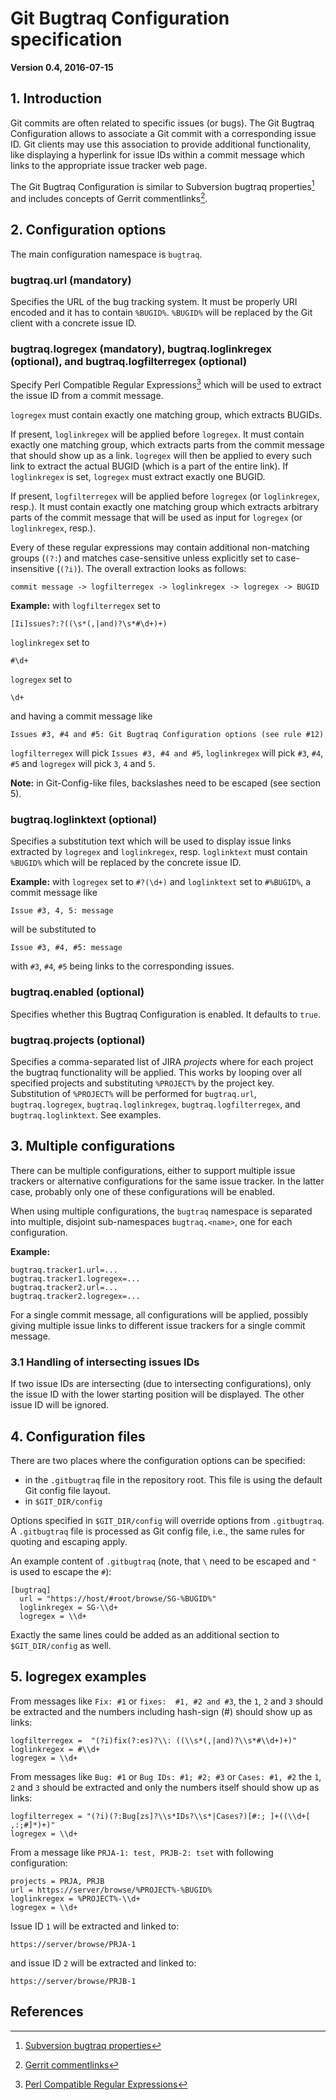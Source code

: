 # Git Bugtraq Configuration specification

**Version 0.4, 2016-07-15**

## 1. Introduction

Git commits are often related to specific issues (or bugs). The Git Bugtraq Configuration allows to associate a Git commit with a corresponding issue ID. Git clients may use this association to provide additional functionality, like displaying a hyperlink for issue IDs within a commit message which links to the appropriate issue tracker web page.

The Git Bugtraq Configuration is similar to Subversion bugtraq properties[^1] and includes concepts of Gerrit commentlinks[^2].

## 2. Configuration options

The main configuration namespace is `bugtraq`.

### bugtraq.url (mandatory)

Specifies the URL of the bug tracking system. It must be properly URI encoded and it has to contain `%BUGID%`. `%BUGID%` will be replaced by the Git client with a concrete issue ID.

### bugtraq.logregex (mandatory), bugtraq.loglinkregex (optional), and bugtraq.logfilterregex (optional)

Specify Perl Compatible Regular Expressions[^3] which will be used to extract the issue ID from a commit message.

`logregex` must contain exactly one matching group, which extracts BUGIDs.

If present, `loglinkregex` will be applied before `logregex`. It must contain exactly one matching group, which extracts parts from the commit message that should show up as a link. `logregex` will then be applied to every such link to extract the actual BUGID (which is a part of the entire link). If `loglinkregex` is set, `logregex` must extract exactly one BUGID.

If present, `logfilterregex` will be applied before `logregex` (or `loglinkregex`, resp.). It must contain exactly one matching group which extracts arbitrary parts of the commit message that will be used as input for `logregex` (or `loglinkregex`, resp.).

Every of these regular expressions may contain additional non-matching groups (`(?:`) and matches case-sensitive unless explicitly set to case-insensitive (`(?i)`). The overall extraction looks as follows:

```
commit message -> logfilterregex -> loglinkregex -> logregex -> BUGID
```

**Example:** with `logfilterregex` set to

```
[Ii]ssues?:?((\s*(,|and)?\s*#\d+)+)
```

`loglinkregex` set to

```
#\d+
```

`logregex` set to

```
\d+
```

and having a commit message like

```
Issues #3, #4 and #5: Git Bugtraq Configuration options (see rule #12)
```

`logfilterregex` will pick `Issues #3, #4 and #5`, `loglinkregex` will pick `#3`, `#4`, `#5` and `logregex` will pick `3`, `4` and `5`.

**Note:** in Git-Config-like files, backslashes need to be escaped (see section 5).

### bugtraq.loglinktext (optional)

Specifies a substitution text which will be used to display issue links extracted by `logregex` and `loglinkregex`, resp. `loglinktext` must contain `%BUGID%` which will be replaced by the concrete issue ID.

**Example:** with `logregex` set to `#?(\d+)` and `loglinktext` set to `#%BUGID%`, a commit message like

```
Issue #3, 4, 5: message
```

will be substituted to

```
Issue #3, #4, #5: message
```

with `#3`, `#4`, `#5` being links to the corresponding issues.

### bugtraq.enabled (optional)

Specifies whether this Bugtraq Configuration is enabled. It defaults to `true`.

### bugtraq.projects (optional)

Specifies a comma-separated list of JIRA _projects_ where for each project the bugtraq functionality will be applied. This works by looping over all specified projects and substituting `%PROJECT%` by the project key. Substitution of `%PROJECT%` will be performed for `bugtraq.url`, `bugtraq.logregex`, `bugtraq.loglinkregex`, `bugtraq.logfilterregex`, and `bugtraq.loglinktext`. See examples.

## 3. Multiple configurations

There can be multiple configurations, either to support multiple issue trackers or alternative configurations for the same issue tracker. In the latter case, probably only one of these configurations will be enabled.

When using multiple configurations, the `bugtraq` namespace is separated into multiple, disjoint sub-namespaces `bugtraq.<name>`, one for each configuration.

**Example:**

```
bugtraq.tracker1.url=...
bugtraq.tracker1.logregex=...
bugtraq.tracker2.url=...
bugtraq.tracker2.logregex=...
```

For a single commit message, all configurations will be applied, possibly giving multiple issue links to different issue trackers for a single commit message.

### 3.1 Handling of intersecting issues IDs

If two issue IDs are intersecting (due to intersecting configurations), only the issue ID with the lower starting position will be displayed. The other issue ID will be ignored.

## 4. Configuration files

There are two places where the configuration options can be specified:

* in the `.gitbugtraq` file in the repository root. This file is using the default Git config file layout.
* in `$GIT_DIR/config`

Options specified in `$GIT_DIR/config` will override options from `.gitbugtraq`. A `.gitbugtraq` file is processed as Git config file, i.e., the same rules for quoting and escaping apply.

An example content of `.gitbugtraq` (note, that `\` need to be escaped and `"` is used to escape the `#`):

```
[bugtraq]
  url = "https://host/#root/browse/SG-%BUGID%"
  loglinkregex = SG-\\d+
  logregex = \\d+
```

Exactly the same lines could be added as an additional section to `$GIT_DIR/config` as well.

## 5. logregex examples

From messages like `Fix: #1` or `fixes:  #1, #2 and #3`, the `1`, `2` and `3` should be extracted and the numbers including hash-sign (#) should show up as links:

```
logfilterregex =  "(?i)fix(?:es)?\\: ((\\s*(,|and)?\\s*#\\d+)+)"
loglinkregex = #\\d+
logregex = \\d+
```

From messages like `Bug: #1` or `Bug IDs: #1; #2; #3` or `Cases: #1, #2` the `1`, `2` and `3` should be extracted and only the numbers itself should show up as links:

```
logfilterregex = "(?i)(?:Bug[zs]?\\s*IDs?\\s*|Cases?)[#:; ]+((\\d+[ ,:;#]*)+)"
logregex = \\d+
```

From a message like `PRJA-1: test, PRJB-2: tset` with following configuration:

```
projects = PRJA, PRJB
url = https://server/browse/%PROJECT%-%BUGID%
loglinkregex = %PROJECT%-\\d+
logregex = \\d+
```

Issue ID `1` will be extracted and linked to:

```
https://server/browse/PRJA-1
```

and issue ID `2` will be extracted and linked to:

```
https://server/browse/PRJB-1
```

## References

[^1]: [Subversion bugtraq properties](http://tortoisesvn.net/docs/release/TortoiseSVN_en/tsvn-dug-bugtracker.html)
[^2]: [Gerrit commentlinks](https://gerrit-review.googlesource.com/Documentation/config-gerrit.html#_a_id_commentlink_a_section_commentlink)
[^3]: [Perl Compatible Regular Expressions](http://perldoc.perl.org/perlre.html)
